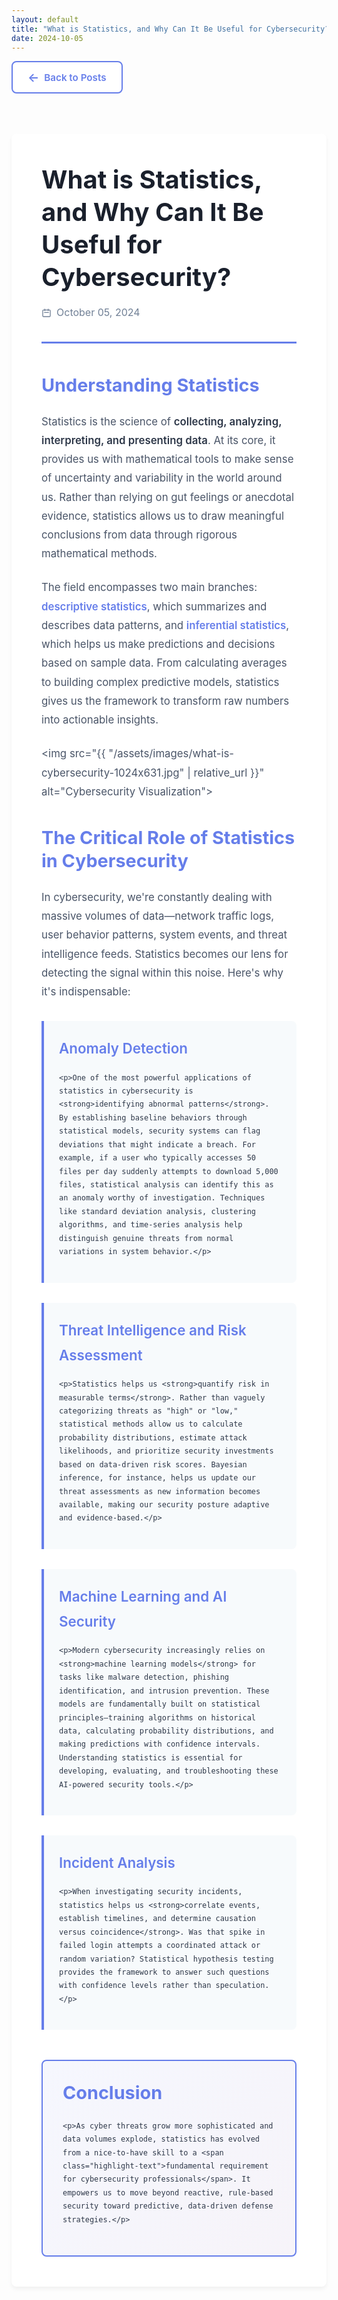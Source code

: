 ```yaml
---
layout: default
title: "What is Statistics, and Why Can It Be Useful for Cybersecurity?"
date: 2024-10-05
---
```


<style>
  @import url('https://fonts.googleapis.com/css2?family=Inter:wght@400;500;600;700&display=swap');

  article {
    font-family: 'Inter', sans-serif;
    background: white;
    border-radius: 0.5rem;
    padding: 3rem;
    margin: 2rem auto;
    max-width: 850px;
    color: #2d3748;
    line-height: 1.8;
    box-shadow: 0 4px 6px rgba(0, 0, 0, 0.05);
  }

  .post-header {
    border-bottom: 3px solid #667eea;
    padding-bottom: 2rem;
    margin-bottom: 3rem;
  }

  article h1 {
    font-size: 2.5rem;
    font-weight: 700;
    color: #1a202c;
    margin: 0 0 1rem 0;
    line-height: 1.3;
  }

  .post-date {
    color: #718096;
    font-size: 1rem;
    display: flex;
    align-items: center;
    gap: 0.5rem;
  }

  article h2 {
    font-size: 1.8rem;
    font-weight: 700;
    color: #667eea;
    margin: 2.5rem 0 1.5rem 0;
    line-height: 1.3;
  }

  article h3 {
    font-size: 1.4rem;
    font-weight: 600;
    color: #4a5568;
    margin: 2rem 0 1rem 0;
  }

  article p {
    margin: 1.5rem 0;
    font-size: 1.05rem;
    color: #4a5568;
  }

  article img {
    width: 100%;
    border-radius: 0.5rem;
    margin: 2rem 0;
    box-shadow: 0 10px 30px rgba(0, 0, 0, 0.1);
    transition: transform 0.3s ease;
  }

  article img:hover {
    transform: scale(1.01);
  }

  .content-section {
    background: #f7fafc;
    border-left: 4px solid #667eea;
    padding: 1.5rem;
    margin: 2rem 0;
    border-radius: 0 0.5rem 0.5rem 0;
  }

  .content-section h3 {
    margin-top: 0;
    color: #667eea;
  }

  .highlight-text {
    color: #667eea;
    font-weight: 600;
  }

  article strong {
    color: #2d3748;
    font-weight: 600;
  }

  .back-link {
    display: inline-flex;
    align-items: center;
    gap: 0.5rem;
    color: #667eea;
    text-decoration: none;
    font-weight: 600;
    font-size: 0.95rem;
    margin-bottom: 2rem;
    padding: 0.75rem 1.5rem;
    background: white;
    border: 2px solid #667eea;
    border-radius: 0.5rem;
    transition: all 0.3s ease;
  }

  .back-link:hover {
    background: #667eea;
    color: white;
    transform: translateX(-5px);
  }

  .back-link::before {
    content: '←';
    font-size: 1.2rem;
  }

  .conclusion {
    background: linear-gradient(135deg, #667eea10, #764ba210);
    border: 2px solid #667eea;
    border-radius: 0.5rem;
    padding: 2rem;
    margin-top: 3rem;
  }

  .conclusion h2 {
    margin-top: 0;
  }

  @media (max-width: 768px) {
    article {
      padding: 2rem 1.5rem;
      margin: 1rem;
    }

    article h1 {
      font-size: 1.8rem;
    }

    article h2 {
      font-size: 1.4rem;
    }

    article h3 {
      font-size: 1.2rem;
    }
  }
</style>

<a href="{{ site.baseurl }}/" class="back-link">Back to Posts</a>

<article>
  <div class="post-header">
    <h1>What is Statistics, and Why Can It Be Useful for Cybersecurity?</h1>
    <div class="post-date">
      <svg width="16" height="16" fill="none" stroke="currentColor" viewBox="0 0 24 24">
        <path stroke-linecap="round" stroke-linejoin="round" stroke-width="2" d="M8 7V3m8 4V3m-9 8h10M5 21h14a2 2 0 002-2V7a2 2 0 00-2-2H5a2 2 0 00-2 2v12a2 2 0 002 2z"/>
      </svg>
      October 05, 2024
    </div>
  </div>

  <h2>Understanding Statistics</h2>

  <p>Statistics is the science of <strong>collecting, analyzing, interpreting, and presenting data</strong>. At its core, it provides us with mathematical tools to make sense of uncertainty and variability in the world around us. Rather than relying on gut feelings or anecdotal evidence, statistics allows us to draw meaningful conclusions from data through rigorous mathematical methods.</p>

  <p>The field encompasses two main branches: <span class="highlight-text">descriptive statistics</span>, which summarizes and describes data patterns, and <span class="highlight-text">inferential statistics</span>, which helps us make predictions and decisions based on sample data. From calculating averages to building complex predictive models, statistics gives us the framework to transform raw numbers into actionable insights.</p>

  <img src="{{ "/assets/images/what-is-cybersecurity-1024x631.jpg" | relative_url }}" alt="Cybersecurity Visualization">

  <h2>The Critical Role of Statistics in Cybersecurity</h2>

  <p>In cybersecurity, we're constantly dealing with massive volumes of data—network traffic logs, user behavior patterns, system events, and threat intelligence feeds. Statistics becomes our lens for detecting the signal within this noise. Here's why it's indispensable:</p>

  <div class="content-section">
    <h3>Anomaly Detection</h3>

    <p>One of the most powerful applications of statistics in cybersecurity is <strong>identifying abnormal patterns</strong>. By establishing baseline behaviors through statistical models, security systems can flag deviations that might indicate a breach. For example, if a user who typically accesses 50 files per day suddenly attempts to download 5,000 files, statistical analysis can identify this as an anomaly worthy of investigation. Techniques like standard deviation analysis, clustering algorithms, and time-series analysis help distinguish genuine threats from normal variations in system behavior.</p>
  </div>

  <div class="content-section">
    <h3>Threat Intelligence and Risk Assessment</h3>

    <p>Statistics helps us <strong>quantify risk in measurable terms</strong>. Rather than vaguely categorizing threats as "high" or "low," statistical methods allow us to calculate probability distributions, estimate attack likelihoods, and prioritize security investments based on data-driven risk scores. Bayesian inference, for instance, helps us update our threat assessments as new information becomes available, making our security posture adaptive and evidence-based.</p>
  </div>

  <div class="content-section">
    <h3>Machine Learning and AI Security</h3>

    <p>Modern cybersecurity increasingly relies on <strong>machine learning models</strong> for tasks like malware detection, phishing identification, and intrusion prevention. These models are fundamentally built on statistical principles—training algorithms on historical data, calculating probability distributions, and making predictions with confidence intervals. Understanding statistics is essential for developing, evaluating, and troubleshooting these AI-powered security tools.</p>
  </div>

  <div class="content-section">
    <h3>Incident Analysis</h3>

    <p>When investigating security incidents, statistics helps us <strong>correlate events, establish timelines, and determine causation versus coincidence</strong>. Was that spike in failed login attempts a coordinated attack or random variation? Statistical hypothesis testing provides the framework to answer such questions with confidence levels rather than speculation.</p>
  </div>

  <div class="conclusion">
    <h2>Conclusion</h2>

    <p>As cyber threats grow more sophisticated and data volumes explode, statistics has evolved from a nice-to-have skill to a <span class="highlight-text">fundamental requirement for cybersecurity professionals</span>. It empowers us to move beyond reactive, rule-based security toward predictive, data-driven defense strategies.</p>
  </div>
</article>